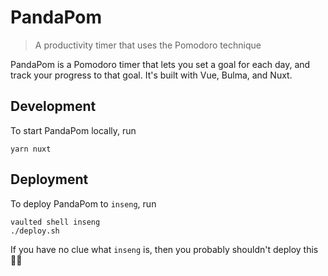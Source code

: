# PandaPom

> A productivity timer that uses the Pomodoro technique

PandaPom is a Pomodoro timer that lets you set a goal for each day, and track your progress to that goal. It's built with Vue, Bulma, and Nuxt.

## Development

To start PandaPom locally, run 

```
yarn nuxt
```

## Deployment

To deploy PandaPom to `inseng`, run

```
vaulted shell inseng
./deploy.sh
```

If you have no clue what `inseng` is, then you probably shouldn't deploy this 🤷🏻‍